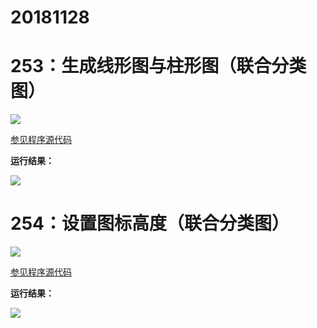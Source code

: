 # 20181128

# 253：生成线形图与柱形图（联合分类图）

<img src="http://image.renkaigis.com/keepcoding/2018112801.png">

<a href="https://github.com/renkaigis/KeepCoding/tree/master/2018/11/28" target="_blank">参见程序源代码</a>

**运行结果：**

<img src="http://image.renkaigis.com/keepcoding/2018112802.png">

# 254：设置图标高度（联合分类图）

<img src="http://image.renkaigis.com/keepcoding/2018112803.png">

<a href="https://github.com/renkaigis/KeepCoding/tree/master/2018/11/28" target="_blank">参见程序源代码</a>

**运行结果：**

<img src="http://image.renkaigis.com/keepcoding/2018112804.png">

